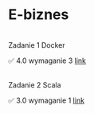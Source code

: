 # E-biznes

<br> Zadanie 1 Docker </br>


✅ 4.0 wymaganie 3 [link](https://github.com/rozaxa/E-biznes/tree/main/zadanie%201)


<br> Zadanie 2 Scala </br>


✅ 3.0 wymaganie 1 [link](https://github.com/rozaxa/E-biznes/tree/main/zadanie2)
